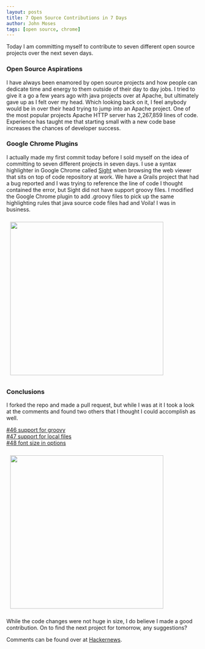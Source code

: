 ```yaml
---
layout: posts
title: 7 Open Source Contributions in 7 Days
author: John Moses
tags: [open source, chrome]
---
```


Today I am committing myself to contribute to seven different open source projects over the next seven days.

### Open Source Aspirations
I have always been enamored by open source projects and how people can dedicate time and energy to them outside of their day to day jobs.  I tried to give it a go a few years ago with java projects over at Apache, but ultimately gave up as I felt over my head.  Which looking back on it, I feel anybody would be in over their head trying to jump into an Apache project.  One of the most popular projects Apache HTTP server has 2,267,859 lines of code.  Experience has taught me that starting small with a new code base increases the chances of developer success.

### Google Chrome Plugins
I actually made my first commit today before I sold myself on the idea of committing to seven different projects in seven days.  I use a syntax highlighter in Google Chrome called [Sight](https://github.com/tsenart/sight) when browsing the web viewer that sits on top of code repository at work.  We have a Grails project that had a bug reported and I was trying to reference the line of code I thought contained the error, but Sight did not have support groovy files.  I modified the Google Chrome plugin to add .groovy files to pick up the same highlighting rules that java source code files had and Voila! I was in business.

<img src="https://f.cloud.github.com/assets/166513/2387380/463e1506-a936-11e3-9f32-ac54aaa5cfde.png" style="height:400px; padding: 10px"/>

### Conclusions
I forked the repo and made a pull request, but while I was at it I took a look at the comments and found two others that I thought I could accomplish as well.

[#46 support for groovy](https://github.com/tsenart/sight/pull/46)
<br>[#47 support for local files](https://github.com/tsenart/sight/pull/47)
<br>[#48 font size in options](https://github.com/tsenart/sight/pull/48)

<img src="https://f.cloud.github.com/assets/166513/2387833/a486f2e0-a93b-11e3-847e-35a4a9854735.png" style="height:400px; padding: 10px"/>

While the code changes were not huge in size, I do believe I made a good contribution.  On to find the next project for tomorrow, any suggestions?

Comments can be found over at [Hackernews](https://news.ycombinator.com/item?id=7382047).